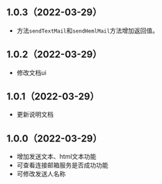 ## 1.0.3（2022-03-29）
- 方法`sendTextMail`和`sendHemlMail`方法增加返回值。
## 1.0.2（2022-03-29）
- 修改文档ui
## 1.0.1（2022-03-29）
- 更新说明文档
## 1.0.0（2022-03-29）
- 增加发送文本、html文本功能
- 可查看连接邮箱服务是否成功功能
- 可修改发送人名称
